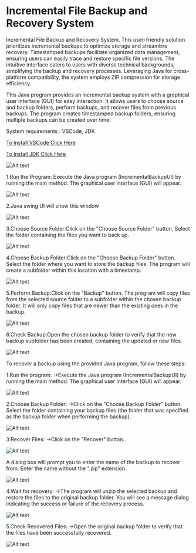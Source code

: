 # Incremental File Backup and Recovery System
Incremental File Backup and Recovery System. This user-friendly solution prioritizes incremental backups to optimize storage and streamline recovery. Timestamped backups facilitate organized data management, ensuring users can easily trace and restore specific file versions. The intuitive interface caters to users with diverse technical backgrounds, simplifying the backup and recovery processes. Leveraging Java for cross-platform compatibility, the system employs ZIP compression for storage efficiency.

This Java program provides an incremental backup system with a graphical user interface (GUI) for easy interaction. It allows users to choose source and backup folders, perform backups, and recover files from previous backups. The program creates timestamped backup folders, ensuring multiple backups can be created over time.

System requirements : VSCode, JDK

[To Install VSCode Click Here](https://code.visualstudio.com/download)

[To Install JDK Click Here](https://www.oracle.com/java/technologies/downloads/)


![Alt text](image.png)

1.Run the Program: Execute the Java program (IncrementalBackupUI) by running the main method. The graphical user interface (GUI) will appear.

![Alt text](image-1.png)

2.Java swing UI will show this window

![Alt text](image-2.png)

3.Choose Source Folder:Click on the "Choose Source Folder" button. Select the folder containing the files you want to back up.

![Alt text](image-3.png)

4.Choose Backup Folder:Click on the "Choose Backup Folder" button. Select the folder where you want to store the backup files. The program will create a subfolder within this location with a timestamp.

![Alt text](image-4.png)

5.Perform Backup:Click on the "Backup" button. The program will copy files from the selected source folder to a subfolder within the chosen backup folder. It will only copy files that are newer than the existing ones in the backup.

![Alt text](image-5.png)

6.Check Backup:Open the chosen backup folder to verify that the new backup subfolder has been created, containing the updated or new files.

![Alt text](image-6.png)

To recover a backup using the provided Java program, follow these steps:

1.Run the program: ->Execute the Java program (IncrementalBackupUI) by running the main method. The graphical user interface (GUI) will appear.

![Alt text](image-7.png)

2.Choose Backup Folder: ->Click on the "Choose Backup Folder" button. Select the folder containing your backup files (the folder that was specified as the backup folder when performing the backup).

![Alt text](image-8.png)

3.Recover Files: ->Click on the "Recover" button.

![Alt text](image-9.png)

A dialog box will prompt you to enter the name of the backup to recover from. Enter the name without the ".zip" extension.

![Alt text](image-10.png)

4.Wait for recovery: ->The program will unzip the selected backup and restore the files to the original backup folder. You will see a message dialog indicating the success or failure of the recovery process.

![Alt text](image-11.png)

5.Check Recovered Files: ->Open the original backup folder to verify that the files have been successfully recovered.

![Alt text](image-12.png)


